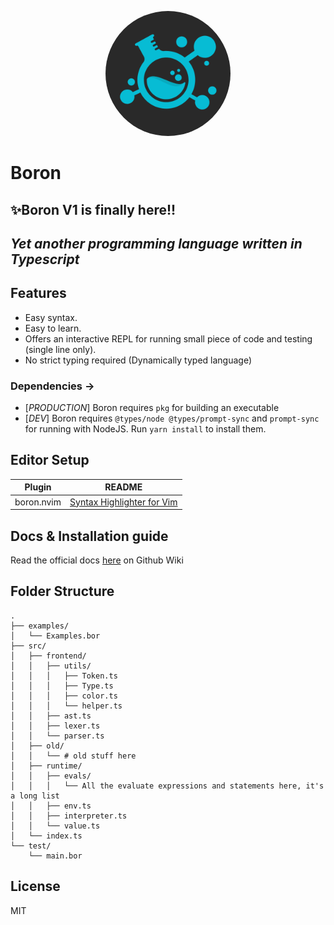 <p align="center">
  <img src="https://github.com/nav343/Boron.bor/blob/main/assets/logo.png" width="200" height="200" style="border-radius:300px" title="Boron Programming Language">
</p>

# Boron
## ✨Boron V1 is finally here!!
## _Yet another programming language written in Typescript_

## Features
- Easy syntax. 
- Easy to learn.
- Offers an interactive REPL for running small piece of code and testing (single line only).
- No strict typing required (Dynamically typed language)

### Dependencies -> 
- [_PRODUCTION_] Boron requires `pkg` for building an executable
- [_DEV_]        Boron requires `@types/node @types/prompt-sync` and `prompt-sync` for running with NodeJS. Run `yarn install` to install them.

## Editor Setup

| Plugin | README |
| ------ | ------ |
| boron.nvim | [Syntax Highlighter for Vim][boron.nvim] |

## Docs & Installation guide
Read the official docs [here][docs] on Github Wiki

## Folder Structure
```
.
├── examples/
│   └── Examples.bor
├── src/
│   ├── frontend/
│   │   ├── utils/
│   │   │   ├── Token.ts
│   │   │   ├── Type.ts
│   │   │   ├── color.ts
│   │   │   └── helper.ts
│   │   ├── ast.ts
│   │   ├── lexer.ts
│   │   └── parser.ts
│   ├── old/
│   │   └── # old stuff here
│   ├── runtime/
│   │   ├── evals/
│   │   │   └── All the evaluate expressions and statements here, it's a long list
│   │   ├── env.ts
│   │   ├── interpreter.ts
│   │   └── value.ts
│   └── index.ts
└── test/
    └── main.bor
```

## License
MIT

[boron.nvim]: <https://github.com/nav343/boron.vim>
[pkgNpm]: <https://www.npmjs.com/package/pkg>
[pkgGithub]: <https://github.com/vercel/pkg#readme>
[docs]: <https://github.com/nav343/Boron.bor/wiki/Documentation>
